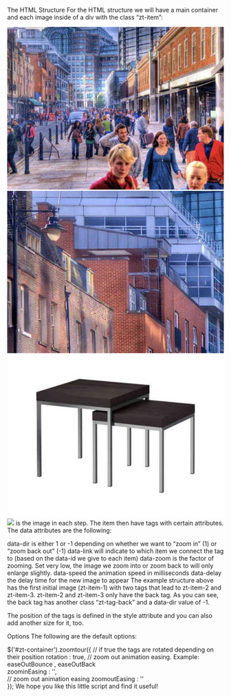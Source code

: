 The HTML Structure
For the HTML structure we will have a main container and each image inside of a div with the class “zt-item”:

<div id="zt-container" class="zt-container">
	<div class="zt-item" data-id="zt-item-1">
		<img class="zt-current" src="images/image1.jpg" />
		<div class="zt-tag" data-dir="1" data-link="zt-item-2" data-zoom="5" data-speed="700" data-delay="50" style="top:138px;left:151px;"></div>
		<div class="zt-tag" data-dir="1" data-link="zt-item-3" data-zoom="6" data-speed="700" data-delay="50" style="top:253px;left:520px;"></div>
	</div>
	<div class="zt-item" data-id="zt-item-2">
		<img class="zt-current" src="images/image1_1.jpg" />
		<div class="zt-tag zt-tag-back" data-dir="-1" data-link="zt-item-1" data-zoom="5" data-speed="500" data-delay="0"></div>
	</div>		
	<div class="zt-item" data-id="zt-item-3">
		<img class="zt-current" src="images/image2_2.jpg" />
		<div class="zt-tag zt-tag-back" data-dir="-1" data-link="zt-item-1" data-zoom="6" data-speed="500" data-delay="0"></div>
	</div>			
</div>
<img class="zt-current" src="images/imageX.jpg" /> is the image in each step. The item then have tags with certain attributes.
The data attributes are the following:

data-dir is either 1 or -1 depending on whether we want to “zoom in” (1) or “zoom back out” (-1)
data-link will indicate to which item we connect the tag to (based on the data-id we give to each item)
data-zoom is the factor of zooming. Set very low, the image we zoom into or zoom back to will only enlarge slightly.
data-speed the animation speed in milliseconds
data-delay the delay time for the new image to appear
The example structure above has the first initial image (zt-item-1) with two tags that lead to zt-item-2 and zt-item-3. zt-item-2 and zt-item-3 only have the back tag. As you can see, the back tag has another class “zt-tag-back” and a data-dir value of -1.

The position of the tags is defined in the style attribute and you can also add another size for it, too.

Options
The following are the default options:

$('#zt-container').zoomtour({
	// if true the tags are rotated depending on their position
	rotation		: true,
	// zoom out animation easing. Example: easeOutBounce , easeOutBack	
	zoominEasing	: '',  
	// zoom out animation easing
	zoomoutEasing	: ''	
});
We hope you like this little script and find it useful!